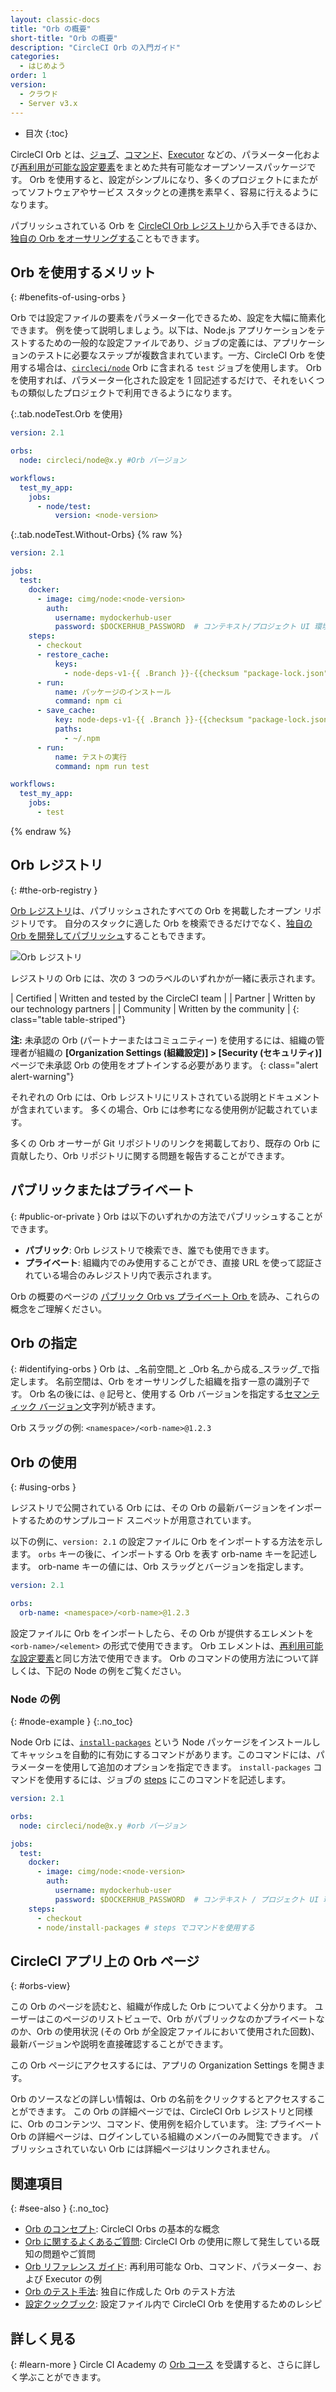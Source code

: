 ```yaml
---
layout: classic-docs
title: "Orb の概要"
short-title: "Orb の概要"
description: "CircleCI Orb の入門ガイド"
categories:
  - はじめよう
order: 1
version:
  - クラウド
  - Server v3.x
---
```


* 目次
{:toc}

CircleCI Orb とは、[ジョブ]({{site.baseurl}}/ja/2.0/reusing-config/#authoring-parameterized-jobs)、[コマンド]({{site.baseurl}}/ja/2.0/reusing-config/#authoring-reusable-commands)、[Executor]({{site.baseurl}}/ja/2.0/reusing-config/#executor) などの、パラメーター化および[再利用が可能な設定要素]({{site.baseurl}}/ja/2.0/reusing-config/)をまとめた共有可能なオープンソースパッケージです。 Orb を使用すると、設定がシンプルになり、多くのプロジェクトにまたがってソフトウェアやサービス スタックとの連携を素早く、容易に行えるようになります。

パブリッシュされている Orb を [CircleCI Orb レジストリ](https://circleci.com/developer/ja/orbs)から入手できるほか、[独自の Orb をオーサリングする]({{site.baseurl}}/2.0/orb-author-intro/)こともできます。

## Orb を使用するメリット
{: #benefits-of-using-orbs }

Orb では設定ファイルの要素をパラメーター化できるため、設定を大幅に簡素化できます。 例を使って説明しましょう。以下は、Node.js アプリケーションをテストするための一般的な設定ファイルであり、ジョブの定義には、アプリケーションのテストに必要なステップが複数含まれています。一方、CircleCI Orb を使用する場合は、[`circleci/node`](https://circleci.com/developer/ja/orbs/orb/circleci/node) Orb に含まれる `test` ジョブを使用します。 Orb を使用すれば、パラメーター化された設定を 1 回記述するだけで、それをいくつもの類似したプロジェクトで利用できるようになります。

{:.tab.nodeTest.Orb を使用}
```yaml
version: 2.1

orbs:
  node: circleci/node@x.y #Orb バージョン

workflows:
  test_my_app:
    jobs:
      - node/test:
          version: <node-version>
```

{:.tab.nodeTest.Without-Orbs}
{% raw %}
```yaml
version: 2.1

jobs:
  test:
    docker:
      - image: cimg/node:<node-version>
        auth:
          username: mydockerhub-user
          password: $DOCKERHUB_PASSWORD  # コンテキスト/プロジェクト UI 環境変数の参照
    steps:
      - checkout
      - restore_cache:
          keys:
            - node-deps-v1-{{ .Branch }}-{{checksum "package-lock.json"}}
      - run:
          name: パッケージのインストール
          command: npm ci
      - save_cache:
          key: node-deps-v1-{{ .Branch }}-{{checksum "package-lock.json"}}
          paths:
            - ~/.npm
      - run:
          name: テストの実行
          command: npm run test

workflows:
  test_my_app:
    jobs:
      - test

```
{% endraw %}

## Orb レジストリ
{: #the-orb-registry }

[Orb レジストリ](https://circleci.com/developer/ja/orbs)は、パブリッシュされたすべての Orb を掲載したオープン リポジトリです。 自分のスタックに適した Orb を検索できるだけでなく、[独自の Orb を開発してパブリッシュ]({{site.baseurl}}/2.0/orb-author-intro/)することもできます。

![Orb レジストリ]({{site.baseurl}}/assets/img/docs/orbs-registry.png)

レジストリの Orb には、次の 3 つのラベルのいずれかが一緒に表示されます。

| Certified | Written and tested by the CircleCI team | | Partner | Written by our technology partners | | Community | Written by the community |
{: class="table table-striped"}

**注:** 未承認の Orb (パートナーまたはコミュニティー) を使用するには、組織の管理者が組織の **[Organization Settings (組織設定)] > [Security (セキュリティ)]** ページで未承認 Orb の使用をオプトインする必要があります。
{: class="alert alert-warning"}

それぞれの Orb には、Orb レジストリにリストされている説明とドキュメントが含まれています。 多くの場合、Orb には参考になる使用例が記載されています。

多くの Orb オーサーが Git リポジトリのリンクを掲載しており、既存の Orb に貢献したり、Orb リポジトリに関する問題を報告することができます。

## パブリックまたはプライベート
{: #public-or-private }
Orb は以下のいずれかの方法でパブリッシュすることができます。

* **パブリック**: Orb レジストリで検索でき、誰でも使用できます。
* **プライベート**: 組織内でのみ使用することができ、直接 URL を使って認証されている場合のみレジストリ内で表示されます。

Orb の概要のページの [パブリック Orb vs プライベート Orb ]({{site.baseurl}}/2.0/orb-concepts/#private-orbs-vs-public-orbs)を読み、これらの概念をご理解ください。

## Orb の指定
{: #identifying-orbs }
Orb は、_名前空間_と _Orb 名_から成る_スラッグ_で指定します。 名前空間は、Orb をオーサリングした組織を指す一意の識別子です。 Orb 名の後には、`@` 記号と、使用する Orb バージョンを指定する[セマンティック バージョン]({{site.baseurl}}/ja/2.0/orb-concepts/#semantic-versioning)文字列が続きます。

Orb スラッグの例: `<namespace>/<orb-name>@1.2.3`

## Orb の使用
{: #using-orbs }

レジストリで公開されている Orb には、その Orb の最新バージョンをインポートするためのサンプルコード スニペットが用意されています。

以下の例に、`version: 2.1` の設定ファイルに Orb をインポートする方法を示します。 `orbs` キーの後に、インポートする Orb を表す orb-name キーを記述します。 orb-name キーの値には、Orb スラッグとバージョンを指定します。

```yaml
version: 2.1

orbs:
  orb-name: <namespace>/<orb-name>@1.2.3
```

設定ファイルに Orb をインポートしたら、その Orb が提供するエレメントを `<orb-name>/<element>` の形式で使用できます。 Orb エレメントは、[再利用可能な設定要素]({{site.baseurl}}/ja/2.0/reusing-config/)と同じ方法で使用できます。 Orb のコマンドの使用方法について詳しくは、下記の Node の例をご覧ください。

### Node の例
{: #node-example }
{:.no_toc}

Node Orb には、[`install-packages`](https://circleci.com/developer/ja/orbs/orb/circleci/node#commands-install-packages) という Node パッケージをインストールしてキャッシュを自動的に有効にするコマンドがあります。このコマンドには、パラメーターを使用して追加のオプションを指定できます。 `install-packages` コマンドを使用するには、ジョブの [steps](https://circleci.com/ja/docs/2.0/configuration-reference/#steps) にこのコマンドを記述します。

```yaml
version: 2.1

orbs:
  node: circleci/node@x.y #orb バージョン

jobs:
  test:
    docker:
      - image: cimg/node:<node-version>
        auth:
          username: mydockerhub-user
          password: $DOCKERHUB_PASSWORD  # コンテキスト / プロジェクト UI 環境変数の参照
    steps:
      - checkout
      - node/install-packages # steps でコマンドを使用する
```

## CircleCI アプリ上の Orb ページ
{: #orbs-view}

この Orb のページを読むと、組織が作成した Orb についてよく分かります。 ユーザーはこのページのリストビューで、Orb がパブリックなのかプライベートなのか、Orb の使用状況 (その Orb が全設定ファイルにおいて使用された回数)、最新バージョンや説明を直接確認することができます。

この Orb ページにアクセスするには、アプリの Organization Settings を開きます。

Orb のソースなどの詳しい情報は、Orb の名前をクリックするとアクセスすることができます。 この Orb の詳細ページでは、CircleCI Orb レジストリと同様に、Orb のコンテンツ、コマンド、使用例を紹介しています。 注: プライベート Orb の詳細ページは、ログインしている組織のメンバーのみ閲覧できます。 パブリッシュされていない Orb には詳細ページはリンクされません。


## 関連項目
{: #see-also }
{:.no_toc}

- [Orb のコンセプト]({{site.baseurl}}/ja/2.0/orb-concepts/): CircleCI Orbs の基本的な概念
- [Orb に関するよくあるご質問]({{site.baseurl}}/ja/2.0/orbs-faq/): CircleCI Orb の使用に際して発生している既知の問題やご質問
- [Orb リファレンス ガイド]({{site.baseurl}}/ja/2.0/reusing-config/): 再利用可能な Orb、コマンド、パラメーター、および Executor の例
- [Orb のテスト手法]({{site.baseurl}}/ja/2.0/testing-orbs/): 独自に作成した Orb のテスト方法
- [設定クックブック]({{site.baseurl}}/ja/2.0/configuration-cookbook/): 設定ファイル内で CircleCI Orb を使用するためのレシピ

## 詳しく見る
{: #learn-more }
Circle CI Academy の [Orb コース](https://academy.circleci.com/orbs-course?access_code=public-2021) を受講すると、さらに詳しく学ぶことができます。
